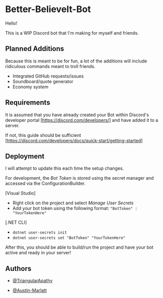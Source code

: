 
# Better-BelieveIt-Bot

Hello!

This is a WIP Discord bot that I'm making for myself and friends. 

## Planned Additions

Because this is meant to be for fun, a lot of the additions will include ridiculous commands meant to troll friends.

- Integrated GitHub requests/issues
- Soundboard/quote generator
- Economy system

## Requirements

It is assumed that you have already created your Bot within Discord's developer portal [https://discord.com/developers/] and have added it to a server.

If not, this guide should be sufficient [https://discord.com/developers/docs/quick-start/getting-started]





## Deployment

I will attempt to update this each time the setup changes.

For development, the *Bot Token* is stored using the secret manager and accessed via the ConfigurationBuilder.

[Visual Studio]
- Right click on the project and select *Manage User Secrets*
- Add your bot token using the following format: `"BotToken" : "YourTokenHere"`

[.NET CLI]
- `dotnet user-secrets init`
- `dotnet user-secrets set "BotToken" "YourTokenHere"`

After this, you should be able to build/run the project and have your bot active and ready in your server!
## Authors

- [@TriangularApathy](https://github.com/TriangularApathy)

- [@Austin-Marlatt](https://github.com/Austin-Marlatt)

